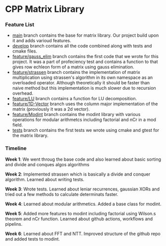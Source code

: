 # CPP Matrix Library



### Feature List
* [main](https://github.com/Ashish0z/CPPMatrixLib/tree/main) branch contains the base for matrix library.
Our project build upon it and adds varioud features. 
* [develop](https://github.com/Ashish0z/CPPMatrixLib/tree/develop) branch contains all the code combined along with tests and cmake files.
* [feature/gauss_elim](https://github.com/Ashish0z/CPPMatrixLib/tree/feature/gauss_elim) branch contains the first code that we wrote for this project. It was a part of profeciency test and contains a function to that gives row echleon form of a matrix using gauss elimination.
* [feature/strassen](https://github.com/Ashish0z/CPPMatrixLib/tree/feature/strassen) branch contains the implementation of matrix multiplication using strassen's algorithm in its own namespace as an overloaded operator. Although theoretically it should be faster than naive method but this implementation is much slower due to recursion overhead.
* [feature/LU](https://github.com/Ashish0z/CPPMatrixLib/tree/feature/LU) branch contains a function for LU decomposition.
* [feature/1D-Vector](https://github.com/Ashish0z/CPPMatrixLib/tree/feature/1D-Vector) branch uses the column major implementation of the matrix (proviously it was a 2d vector).
* [feature/Modint](https://github.com/Ashish0z/CPPMatrixLib/tree/feature/Modint) branch contains the modint library with various operations for modular arithmetcs including factorial and nCr in a mod field.
* [tests](https://github.com/Ashish0z/CPPMatrixLib/tree/tests) branch contains the first tests we wrote using cmake and gtest for the matrix library.
### Timeline
**Week 1**: We went throug the base code and also learned about basic sorting and divide and conques algos algorithms

**Week 2**: Implemented strassen which is basically a divide and conquer algorithm. Learned about writing tests.

**Week 3**: Wrote tests. Learned about leniar recurrences, gaussian XORs and tried out a few methods to calculate determinats faster.

**Week 4**: Learned about modular arithmetics. Added a base class for modint.

**Week 5**: Added more features to modint including factorial using Wilson.s theorem and nCr function. Learned about github actions, workflows and pipelins.

**Week 6**: Learned about FFT and NTT. Improved structure of the github repo and added tests to modint.